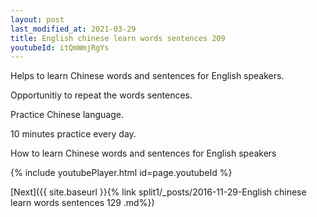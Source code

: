 ```yaml
---
layout: post
last_modified_at: 2021-03-29
title: English chinese learn words sentences 209 
youtubeId: itQmWmjRgYs
---
```

 
 
Helps to learn Chinese words and sentences for English speakers.

Opportunitiy to repeat the words sentences. 

Practice Chinese language. 
 
10 minutes practice every day. 
 
How to learn Chinese words and sentences for English speakers 
 
{% include youtubePlayer.html id=page.youtubeId %}
 
 
[Next]({{ site.baseurl }}{% link  split1/_posts/2016-11-29-English chinese learn words sentences 129 .md%})
 
